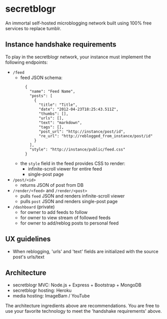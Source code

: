# secretblogr

An immortal self-hosted microblogging network built using 100% free services to replace tumblr.

## Instance handshake requirements
To play in the secretblogr network, your instance must implement the following endpoints:
  - `/feed`
    - feed JSON schema:
      ```
        {
          "name": "Feed Name",
          "posts": [
            {
              "title": "Title",
              "date": "2012-04-23T18:25:43.511Z",
              "thumbs": [],
              "urls": [],
              "text": "markdown",
              "tags": [],
              "post_url": "http://instance/post/id",
              "re_url": "http://reblogged_from_instance/post/id"
            }
          ],
          "style": "http://instance/public/feed.css"
        }
      ```
    - the `style` field in the feed provides CSS to render:
      - infinite-scroll viewer for entire feed
      - single-post page
  - `/post/<id>`
    - returns JSON of post from DB
  - `/render/<feed>` and `/render/<post>`
    - pulls `feed` JSON and renders infinite-scroll viewer
    - pulls `post` JSON and renders single-post page
  - `/dashboard` (private)
    - for owner to add feeds to follow
    - for owner to view stream of followed feeds
    - for owner to add/reblog posts to personal feed

## UX guidelines
  - When reblogging, 'urls' and 'text' fields are initialized with the source post's urls/text

## Architecture
  - secretblogr MVC: Node.js + Express + Bootstrap + MongoDB
  - secretblogr hosting: Heroku
  - media hosting: ImageBam / YouTube

The architecture ingredients above are recommendations. You are free to use your favorite technology to meet the 'handshake requirements' above.
